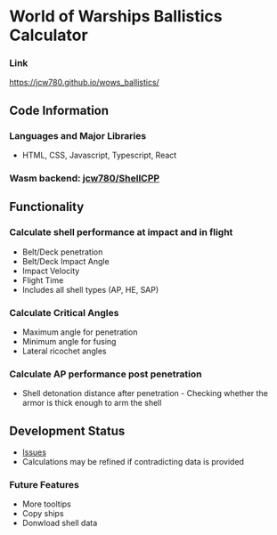 # World of Warships Ballistics Calculator
### Link
https://jcw780.github.io/wows_ballistics/
## Code Information
### Languages and Major Libraries
- HTML, CSS, Javascript, Typescript, React
### Wasm backend: [jcw780/ShellCPP](https://github.com/jcw780/ShellCPP)
## Functionality
### Calculate shell performance at impact and in flight
- Belt/Deck penetration </br> 
- Belt/Deck Impact Angle </br>  
- Impact Velocity </br> 
- Flight Time </br> 
- Includes all shell types (AP, HE, SAP) <br>
### Calculate Critical Angles
- Maximum angle for penetration </br> 
- Minimum angle for fusing </br>  
- Lateral ricochet angles </br> 
### Calculate AP performance post penetration
- Shell detonation distance after penetration - Checking whether the armor is thick enough to arm the shell
## Development Status
- [Issues](https://github.com/jcw780/wows_ballistics/issues)
- Calculations may be refined if contradicting data is provided
### Future Features
- More tooltips
- Copy ships
- Donwload shell data

